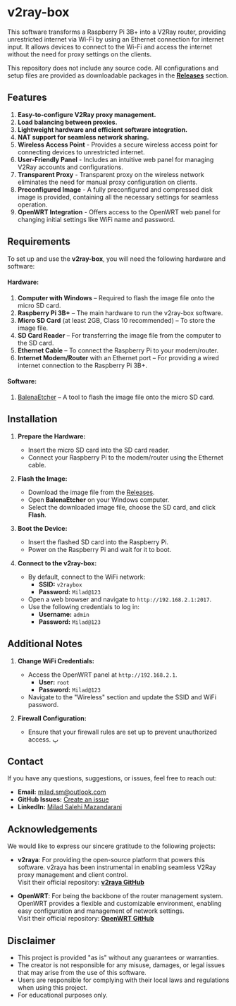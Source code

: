 # v2ray-box
This software transforms a Raspberry Pi 3B+ into a V2Ray router, providing unrestricted internet via Wi-Fi by using an Ethernet connection for internet input. It allows devices to connect to the Wi-Fi and access the internet without the need for proxy settings on the clients.

This repository does not include any source code. All configurations and setup files are provided as downloadable packages in the [**Releases**](https://github.com/username/v2ray-box/releases) section.

## Features
1. **Easy-to-configure V2Ray proxy management.**
2. **Load balancing between proxies.**
3. **Lightweight hardware and efficient software integration.**
4. **NAT support for seamless network sharing.**
5. **Wireless Access Point** - Provides a secure wireless access point for connecting devices to unrestricted internet.
7. **User-Friendly Panel** - Includes an intuitive web panel for managing V2Ray accounts and configurations.
9. **Transparent Proxy** - Transparent proxy on the wireless network eliminates the need for manual proxy configuration on clients.
11. **Preconfigured Image** - A fully preconfigured and compressed disk image is provided, containing all the necessary settings for seamless operation.
13. **OpenWRT Integration** - Offers access to the OpenWRT web panel for changing initial settings like WiFi name and password.

## Requirements
To set up and use the **v2ray-box**, you will need the following hardware and software:

#### **Hardware:**
1. **Computer with Windows** – Required to flash the image file onto the micro SD card.
2. **Raspberry Pi 3B+** – The main hardware to run the v2ray-box software.
3. **Micro SD Card** (at least 2GB, Class 10 recommended) – To store the image file.
4. **SD Card Reader** – For transferring the image file from the computer to the SD card.
5. **Ethernet Cable** – To connect the Raspberry Pi to your modem/router.
6. **Internet Modem/Router** with an Ethernet port – For providing a wired internet connection to the Raspberry Pi 3B+.

#### **Software:**
1. [BalenaEtcher](https://www.balena.io/etcher/) – A tool to flash the image file onto the micro SD card.




## Installation
1. **Prepare the Hardware:**
   - Insert the micro SD card into the SD card reader.
   - Connect your Raspberry Pi to the modem/router using the Ethernet cable.

2. **Flash the Image:**
   - Download the image file from the [Releases](https://github.com/username/v2ray-box/releases).
   - Open **BalenaEtcher** on your Windows computer.
   - Select the downloaded image file, choose the SD card, and click **Flash**.

3. **Boot the Device:**
   - Insert the flashed SD card into the Raspberry Pi.
   - Power on the Raspberry Pi and wait for it to boot.

4. **Connect to the v2ray-box:**
   - By default, connect to the WiFi network:
     - **SSID:** `v2raybox`
     - **Password:** `Milad@123`
   - Open a web browser and navigate to `http://192.168.2.1:2017`.
   - Use the following credentials to log in:
     - **Username:** `admin`
     - **Password:** `Milad@123`

## Additional Notes
1. **Change WiFi Credentials:**
   - Access the OpenWRT panel at `http://192.168.2.1`.
     - **User:** `root`
     - **Password:** `Milad@123`
   - Navigate to the "Wireless" section and update the SSID and WiFi password.

2. **Firewall Configuration:**
   - Ensure that your firewall rules are set up to prevent unauthorized access.
پ
## Contact
If you have any questions, suggestions, or issues, feel free to reach out:

- **Email:** milad.sm@outlook.com
- **GitHub Issues:** [Create an issue](https://github.com/miladslmz68/v2ray-box/issues)  
- **LinkedIn:** [Milad Salehi Mazandarani](https://linkedin.com/in/milad-salehi-mazandarani)

## Acknowledgements

We would like to express our sincere gratitude to the following projects:

- **v2raya**: For providing the open-source platform that powers this software. v2raya has been instrumental in enabling seamless V2Ray proxy management and client control.  
  Visit their official repository: [**v2raya GitHub**](https://github.com/v2raya)

- **OpenWRT**: For being the backbone of the router management system. OpenWRT provides a flexible and customizable environment, enabling easy configuration and management of network settings.  
  Visit their official repository: [**OpenWRT GitHub**](https://github.com/openwrt)


## Disclaimer
- This project is provided "as is" without any guarantees or warranties.  
- The creator is not responsible for any misuse, damages, or legal issues that may arise from the use of this software.  
- Users are responsible for complying with their local laws and regulations when using this project.  
- For educational purposes only.


